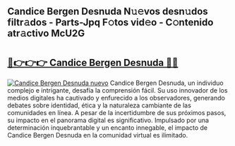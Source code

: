 ## Candice Bergen Desnuda N𝚞𝚎vos desn𝚞dos filtr𝚊dos - Parts-Jpq F𝚘tos vid𝚎o - C𝚘ntenido atr𝚊ctivo McU2G

# <h2><a href="http://mba7vy.tromn.icu/?c=Candice+Bergen+Desnuda">🔗👉👉👉 Candice Bergen Desnuda 🔗🔗</a></h2>

[![Candice Bergen Desnuda nuevo](https://i.imgur.com/pEAQMta.gif)](http://mba7vy.tromn.icu/?c=Candice+Bergen+Desnuda)
Candice Bergen Desnuda, un individuo complejo e intrigante, desafía la comprensión fácil. Su uso innovador de los medios digitales ha cautivado y enfurecido a los observadores, generando debates sobre identidad, ética y la naturaleza cambiante de las comunidades en línea. A pesar de la incertidumbre de sus próximos pasos, su impacto en el panorama digital es significativo. Impulsado por una determinación inquebrantable y un encanto innegable, el impacto de Candice Bergen Desnuda en la comunidad virtual es ilimitado.
